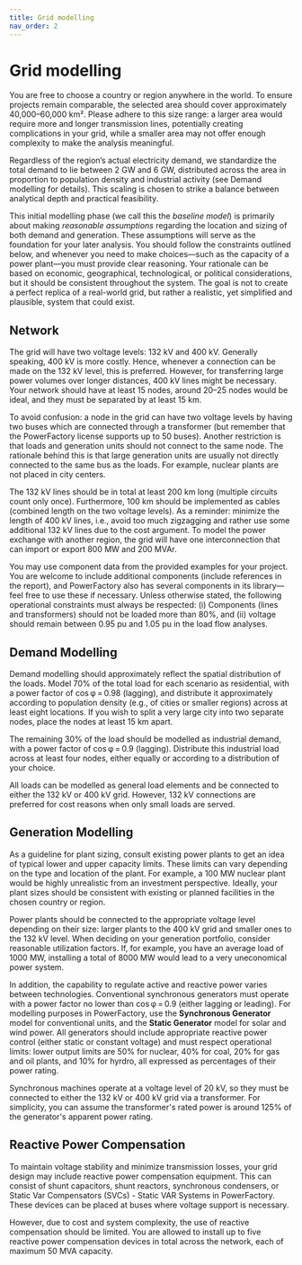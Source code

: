 ```yaml
---
title: Grid modelling
nav_order: 2
---
```


# Grid modelling

You are free to choose a country or region anywhere in the world. To ensure projects remain comparable, the selected area should cover approximately 40,000–60,000 km². Please adhere to this size range: a larger area would require more and longer transmission lines, potentially creating complications in your grid, while a smaller area may not offer enough complexity to make the analysis meaningful.

Regardless of the region’s actual electricity demand, we standardize the total demand to lie between 2 GW and 6 GW, distributed across the area in proportion to population density and industrial activity (see Demand modelling for details). This scaling is chosen to strike a balance between analytical depth and practical feasibility.

This initial modelling phase (we call this the *baseline model*) is primarily about making *reasonable assumptions* regarding the location and sizing of both demand and generation. These assumptions will serve as the foundation for your later analysis. You should follow the constraints outlined below, and whenever you need to make choices—such as the capacity of a power plant—you must provide clear reasoning. Your rationale can be based on economic, geographical, technological, or political considerations, but it should be consistent throughout the system. The goal is not to create a perfect replica of a real-world grid, but rather a realistic, yet simplified and plausible, system that could exist.

## Network

The grid will have two voltage levels: 132 kV and 400 kV. Generally speaking, 400 kV is more costly. Hence, whenever a connection can be made on the 132 kV level, this is preferred. However, for transferring large power volumes over longer distances, 400 kV lines might be necessary. Your network should have at least 15 nodes, around 20–25 nodes would be ideal, and they must be separated by at least 15 km.

To avoid confusion: a node in the grid can have two voltage levels by having two buses which are connected through a transformer (but remember that the PowerFactory license supports up to 50 buses). Another restriction is that loads and generation units should not connect to the same node. The rationale behind this is that large generation units are usually not directly connected to the same bus as the loads. For example, nuclear plants are not placed in city centers.

The 132 kV lines should be in total at least 200 km long (multiple circuits count only once). Furthermore, 100 km should be implemented as cables (combined length on the two voltage levels). As a reminder: minimize the length of 400 kV lines, i.e., avoid too much zigzagging and rather use some additional 132 kV lines due to the cost argument. To model the power exchange with another region, the grid will have one interconnection that can import or export 800 MW and 200 MVAr.

You may use component data from the provided examples for your project. You are welcome to include additional components (include references in the report), and PowerFactory also has several components in its library—feel free to use these if necessary. Unless otherwise stated, the following operational constraints must always be respected: (i) Components (lines and transformers) should not be loaded more than 80%, and (ii) voltage should remain between 0.95 pu and 1.05 pu in the load flow analyses.

## Demand Modelling

Demand modelling should approximately reflect the spatial distribution of the loads. Model 70% of the total load for each scenario as residential, with a power factor of cos φ = 0.98 (lagging), and distribute it approximately according to population density (e.g., of cities or smaller regions) across at least eight locations. If you wish to split a very large city into two separate nodes, place the nodes at least 15 km apart.

The remaining 30% of the load should be modelled as industrial demand, with a power factor of cos φ = 0.9 (lagging). Distribute this industrial load across at least four nodes, either equally or according to a distribution of your choice.

All loads can be modelled as general load elements and be connected to either the 132 kV or 400 kV grid. However, 132 kV connections are preferred for cost reasons when only small loads are served.

## Generation Modelling

As a guideline for plant sizing, consult existing power plants to get an idea of typical lower and upper capacity limits. These limits can vary depending on the type and location of the plant. For example, a 100 MW nuclear plant would be highly unrealistic from an investment perspective. Ideally, your plant sizes should be consistent with existing or planned facilities in the chosen country or region.

Power plants should be connected to the appropriate voltage level depending on their size: larger plants to the 400 kV grid and smaller ones to the 132 kV level. When deciding on your generation portfolio, consider reasonable utilization factors. If, for example, you have an average load of 1000 MW, installing a total of 8000 MW would lead to a very uneconomical power system.

In addition, the capability to regulate active and reactive power varies between technologies. Conventional synchronous generators must operate with a power factor no lower than cos φ = 0.9 (either lagging or leading). For modelling purposes in PowerFactory, use the **Synchronous Generator** model for conventional units, and the **Static Generator** model for solar and wind power. All generators should include appropriate reactive power control (either static or constant voltage) and must respect operational limits: lower output limits are 50% for nuclear, 40% for coal, 20% for gas and oil plants, and 10% for hyrdro, all expressed as percentages of their power rating.

Synchronous machines operate at a voltage level of 20 kV, so they must be connected to either the 132 kV or 400 kV grid via a transformer. For simplicity, you can assume the transformer's rated power is around 125% of the generator's apparent power rating.

## Reactive Power Compensation

To maintain voltage stability and minimize transmission losses, your grid design may include reactive power compensation equipment. This can consist of shunt capacitors, shunt reactors, synchronous condensers, or Static Var Compensators (SVCs) - Static VAR Systems in PowerFactory. These devices can be placed at buses where voltage support is necessary.

However, due to cost and system complexity, the use of reactive compensation should be limited. You are allowed to install up to five reactive power compensation devices in total across the network, each of maximum 50 MVA capacity.